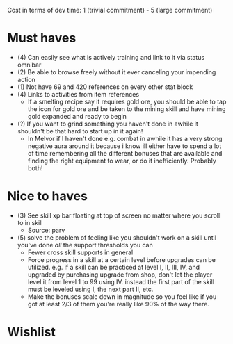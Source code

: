 Cost in terms of dev time: 1 (trivial commitment) - 5 (large commitment)
# Must haves

* (4) Can easily see what is actively training and link to it via status omnibar
* (2) Be able to browse freely without it ever canceling your impending action
* (1) Not have 69 and 420 references on every other stat block
* (4) Links to activities from item references
	* If a smelting recipe say it requires gold ore, you should be able to tap the icon for gold ore and be taken to the mining skill and have mining gold expanded and ready to begin
* (?) If you want to grind something you haven't done in awhile it shouldn't be that hard to start up in it again!
	* In Melvor if I haven't done e.g. combat in awhile it has a very strong negative aura around it because i know ill either have to spend a lot of time remembering all the different bonuses that are available and finding the right equipment to wear, or do it inefficiently. Probably both!

# Nice to haves
* (3) See skill xp bar floating at top of screen no matter where you scroll to in skill
	* Source: parv
* (5) solve the problem of feeling like you shouldn't work on a skill until you've done *all* the support thresholds you can
	* Fewer cross skill supports in general
	* Force progress in a skill at a certain level before upgrades can be utilized. e.g. if a skill can be practiced at level I, II, III, IV, and upgraded by purchasing upgrade from shop, don't let the player level it from level 1 to 99 using IV. instead the first part of the skill must be leveled using I, the next part II, etc.
	* Make the bonuses scale down in magnitude so you feel like if you got at least 2/3 of them you're really like 90% of the way there.

# Wishlist
